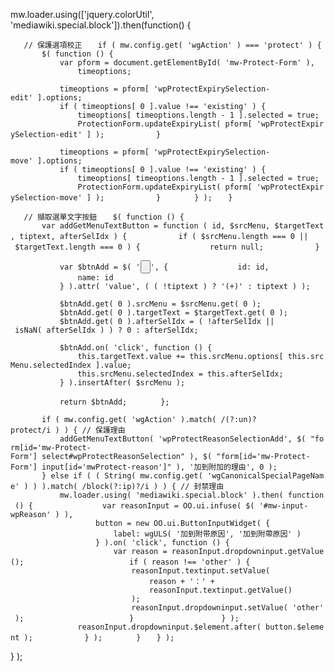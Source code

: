 mw.loader.using(\['jquery.colorUtil',
'mediawiki.special.block'\]).then(function() {

`   // 保護選項校正`
`   if ( mw.config.get( 'wgAction' ) === 'protect' ) {`
`       $( function () {`
`           var pform = document.getElementById( 'mw-Protect-Form' ),`
`               timeoptions;`

`           timeoptions = pform[ 'wpProtectExpirySelection-edit' ].options;`
`           if ( timeoptions[ 0 ].value !== 'existing' ) {`
`               timeoptions[ timeoptions.length - 1 ].selected = true;`
`               ProtectionForm.updateExpiryList( pform[ 'wpProtectExpirySelection-edit' ] );`
`           }`

`           timeoptions = pform[ 'wpProtectExpirySelection-move' ].options;`
`           if ( timeoptions[ 0 ].value !== 'existing' ) {`
`               timeoptions[ timeoptions.length - 1 ].selected = true;`
`               ProtectionForm.updateExpiryList( pform[ 'wpProtectExpirySelection-move' ] );`
`           }`
`       } );`
`   }`

`   // 擷取選單文字按鈕`
`   $( function () {`
`       var addGetMenuTextButton = function ( id, $srcMenu, $targetText, tiptext, afterSelIdx ) {`
`           if ( $srcMenu.length === 0 || $targetText.length === 0 ) {`
`               return null;`
`           }`

`           var $btnAdd = $( '`<input type="button">`', {`
`               id: id,`
`               name: id`
`           } ).attr( 'value', ( ( !tiptext ) ? '(+)' : tiptext ) );`

`           $btnAdd.get( 0 ).srcMenu = $srcMenu.get( 0 );`
`           $btnAdd.get( 0 ).targetText = $targetText.get( 0 );`
`           $btnAdd.get( 0 ).afterSelIdx = ( !afterSelIdx || isNaN( afterSelIdx ) ) ? 0 : afterSelIdx;`

`           $btnAdd.on( 'click', function () {`
`               this.targetText.value += this.srcMenu.options[ this.srcMenu.selectedIndex ].value;`
`               this.srcMenu.selectedIndex = this.afterSelIdx;`
`           } ).insertAfter( $srcMenu );`

`           return $btnAdd;`
`       };`

`       if ( mw.config.get( 'wgAction' ).match( /(?:un)?protect/i ) ) { // 保護理由`
`           addGetMenuTextButton( 'wpProtectReasonSelectionAdd', $( "form[id='mw-Protect-Form'] select#wpProtectReasonSelection" ), $( "form[id='mw-Protect-Form'] input[id='mwProtect-reason']" ), '加到附加的理由', 0 );`
`       } else if ( ( String( mw.config.get( 'wgCanonicalSpecialPageName' ) ) ).match( /block(?:ip)?/i ) ) { // 封禁理由`
`           mw.loader.using( 'mediawiki.special.block' ).then( function () {`
`               var reasonInput = OO.ui.infuse( $( '#mw-input-wpReason' ) ),`
`                   button = new OO.ui.ButtonInputWidget( {`
`                       label: wgULS( '加到附带原因', '加到附帶原因' )`
`                   } ).on( 'click', function () {`
`                       var reason = reasonInput.dropdowninput.getValue();`
`                       if ( reason !== 'other' ) {`
`                           reasonInput.textinput.setValue(`
`                               reason + '：' +`
`                               reasonInput.textinput.getValue()`
`                           );`
`                           reasonInput.dropdowninput.setValue( 'other' );`
`                       }`
`                   } );`
`               reasonInput.dropdowninput.$element.after( button.$element );`
`           } );`
`       }`
`   } );`

} );